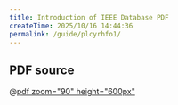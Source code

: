 ```yaml
---
title: Introduction of IEEE Database PDF
createTime: 2025/10/16 14:44:36
permalink: /guide/plcyrhfo1/
---
```

## PDF source
@[pdf zoom="90" height="600px"](http://www.lib.seu.edu.cn/m_upload/manual/foreign/iel.pdf)